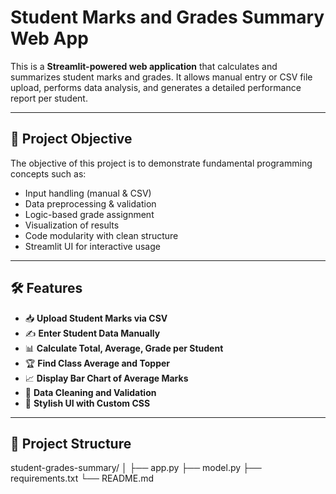 #  Student Marks and Grades Summary Web App

This is a **Streamlit-powered web application** that calculates and summarizes student marks and grades. It allows manual entry or CSV file upload, performs data analysis, and generates a detailed performance report per student.

---

## 📌 Project Objective

The objective of this project is to demonstrate fundamental programming concepts such as:
- Input handling (manual & CSV)
- Data preprocessing & validation
- Logic-based grade assignment
- Visualization of results
- Code modularity with clean structure
- Streamlit UI for interactive usage

---

## 🛠️ Features

- 📥 **Upload Student Marks via CSV**
- ✍️ **Enter Student Data Manually**
- 📊 **Calculate Total, Average, Grade per Student**
- 🏆 **Find Class Average and Topper**
- 📈 **Display Bar Chart of Average Marks**
- 🧹 **Data Cleaning and Validation**
- 🎨 **Stylish UI with Custom CSS**

---

## 📁 Project Structure

student-grades-summary/
│
├── app.py
├── model.py 
├── requirements.txt
└── README.md 






